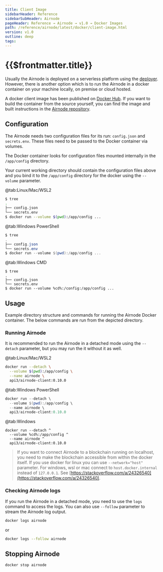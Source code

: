 ```yaml
---
title: Client Image
sidebarHeader: Reference
sidebarSubHeader: Airnode
pageHeader: Reference → Airnode → v1.0 → Docker Images
path: /reference/airnode/latest/docker/client-image.html
version: v1.0
outline: deep
tags:
---
```


<VersionWarning/>

<PageHeader/>

# {{$frontmatter.title}}

Usually the Airnode is deployed on a serverless platform using the
[deployer](./deployer-image.md). However, there is another option which is to
run the Airnode in a docker container on your machine locally, on premise or
cloud hosted.

A docker client image has been published on
[Docker Hub](https://hub.docker.com/r/api3/airnode-client). If you want to build
the container from the source yourself, you can find the image and built
instructions in the
[Airnode repository](https://github.com/api3dao/airnode/tree/v0.8/packages/airnode-node/docker).

## Configuration

The Airnode needs two configuration files for its run: `config.json` and
`secrets.env`. These files need to be passed to the Docker container via
volumes.

The Docker container looks for configuration files mounted internally in the
`/app/config` directory.

Your current working directory should contain the configuration files above and
you bind it to the `/app/config` directory for the docker using the `--volume`
parameter.

<Tabs>

@tab:Linux/Mac/WSL2

```sh
$ tree
.
├── config.json
└── secrets.env
$ docker run --volume $(pwd):/app/config ...
```

@tab:Windows PowerShell

```powershell
$ tree
.
├── config.json
└── secrets.env
$ docker run --volume $(pwd):/app/config ...
```

@tab:Windows CMD

```batch
$ tree
.
├── config.json
└── secrets.env
$ docker run --volume %cd%:/config:/app/config ...
```

</Tabs>

## Usage

Example directory structure and commands for running the Airnode Docker
container. The below commands are run from the depicted directory.

### Running Airnode

It is recommended to run the Airnode in a detached mode using the `--detach`
parameter, but you may run the it without it as well.

<Tabs>

@tab:Linux/Mac/WSL2

```sh
docker run --detach \
  --volume $(pwd):/app/config \
  --name airnode \
  api3/airnode-client:0.10.0
```

@tab:Windows PowerShell

```powershell
docker run --detach \
  --volume $(pwd):/app/config \
  --name airnode \
  api3/airnode-client:0.10.0
```

@tab:Windows

```batch
docker run --detach ^
  --volume %cd%:/app/config ^
  --name airnode ^
  api3/airnode-client:0.10.0
```

</Tabs>

> If you want to connect Airnode to a blockchain running on localhost, you need
> to make the blockchain accessible from within the docker itself. If you use
> docker for linux you can use `--network="host"` parameter. For windows, wsl or
> mac connect to `host.docker.internal` instead of `127.0.0.1`. See
> [https://stackoverflow.com/a/24326540](https://stackoverflow.com/a/24326540).

### Checking Airnode logs

If you run the Airnode in a detached mode, you need to use the `logs` command to
access the logs. You can also use `--follow` parameter to stream the Airnode log
output.

```bash
docker logs airnode
```

or

```bash
docker logs --follow airnode
```

## Stopping Airnode

```bash
docker stop airnode
```
